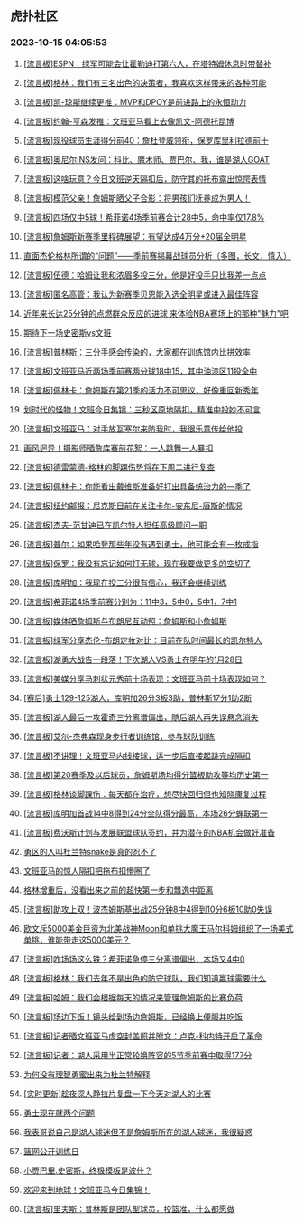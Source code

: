 ## 虎扑社区 
### 2023-10-15 04:05:53

1. [[流言板]ESPN：绿军可能会让霍勒迪打第六人，在塔特姆休息时带替补](https://bbs.hupu.com/62483199.html)

2. [[流言板]格林：我们有三名出色的决策者，我喜欢这样带来的各种可能](https://bbs.hupu.com/62483693.html)

3. [[流言板]凯-琼斯继续更推：MVP和DPOY是前进路上的永恒动力](https://bbs.hupu.com/62483338.html)

4. [[流言板]约翰-亨森发推：文班亚马看上去像凯文-阿德托昆博](https://bbs.hupu.com/62483385.html)

5. [[流言板]现役球员生涯得分前40：詹杜登威领衔，保罗库里利拉德前十](https://bbs.hupu.com/62481849.html)

6. [[流言板]奥尼尔INS发问：科比、魔术师、贾巴尔、我，谁是湖人GOAT](https://bbs.hupu.com/62482443.html)

7. [[流言板]这啥玩意？今日文班逆天隔扣后，防守其的托布露出惊愕表情](https://bbs.hupu.com/62481229.html)

8. [[流言板]模范父亲！詹姆斯晒父子合影：将男孩们抚养成为男人！](https://bbs.hupu.com/62483115.html)

9. [[流言板]四场仅中5球！希菲诺4场季前赛合计28中5，命中率仅17.8%](https://bbs.hupu.com/62479488.html)

10. [[流言板]詹姆斯新赛季里程碑展望：有望达成4万分+20届全明星](https://bbs.hupu.com/62482678.html)

11. [直面杰伦格林所谓的“问题”——季前赛揭幕战球员分析（多图，长文，慎入）](https://bbs.hupu.com/62480466.html)

12. [[流言板]伍德：哈姆让我和浓眉多投三分，他是好投手只比我差一点点](https://bbs.hupu.com/62483325.html)

13. [[流言板]匿名高管：我认为新赛季贝恩能入选全明星或进入最佳阵容](https://bbs.hupu.com/62483413.html)

14. [近年来长达25分钟的点燃群众反应的进球 来体验NBA赛场上的那种"魅力"吧](https://bbs.hupu.com/62481657.html)

15. [期待下一场史密斯vs文班](https://bbs.hupu.com/62482119.html)

16. [[流言板]普林斯：三分手感会传染的，大家都在训练馆内比拼效率](https://bbs.hupu.com/62480518.html)

17. [[流言板]文班亚马近两场季前赛两分球18中15，其中油漆区11投全中](https://bbs.hupu.com/62479652.html)

18. [[流言板]佩林卡：詹姆斯在第21季的活力不可思议，好像重回新秀年](https://bbs.hupu.com/62480635.html)

19. [划时代的怪物！文班今日集锦：三秒区原地隔扣，精准中投妙不可言](https://bbs.hupu.com/62475009.html)

20. [[流言板]文班亚马：对手放瓦塞尔来防我时，我很乐意传给他投](https://bbs.hupu.com/62478926.html)

21. [画风迥异！摄影师晒詹库赛前花絮：一人跳舞一人暴扣](https://bbs.hupu.com/62481144.html)

22. [[流言板]德雷蒙德-格林的脚踝伤势将在下周二进行复查](https://bbs.hupu.com/62483269.html)

23. [[流言板]佩林卡：你能看出戴维斯准备好打出具备统治力的一季了](https://bbs.hupu.com/62480715.html)

24. [[流言板]纽约邮报：尼克斯目前在关注卡尔-安东尼-唐斯的情况](https://bbs.hupu.com/62483122.html)

25. [[流言板]杰夫-范甘迪已在凯尔特人担任高级顾问一职](https://bbs.hupu.com/62481457.html)

26. [[流言板]普尔：如果哈登那些年没有遇到勇士，他可能会有一枚戒指](https://bbs.hupu.com/62484520.html)

27. [[流言板]保罗：我没有忘记如何打无球，现在我要做更多的空切了](https://bbs.hupu.com/62481635.html)

28. [[流言板]库明加：我现在投三分很有信心，我还会继续训练](https://bbs.hupu.com/62479123.html)

29. [[流言板]希菲诺4场季前赛分别为：11中3，5中0，5中1，7中1](https://bbs.hupu.com/62475943.html)

30. [[流言板]媒体晒詹姆斯与布朗尼互动照：詹姆斯和小詹姆斯](https://bbs.hupu.com/62476851.html)

31. [[流言板]绿军分享杰伦-布朗定妆对比：目前在队时间最长的凯尔特人](https://bbs.hupu.com/62482450.html)

32. [[流言板]湖勇大战告一段落！下次湖人VS勇士在明年的1月28日](https://bbs.hupu.com/62476134.html)

33. [[流言板]美媒分享马刺状元秀前十场表现：文班亚马前十场表现如何？](https://bbs.hupu.com/62483170.html)

34. [[赛后]勇士129-125湖人，库明加26分3板3助，普林斯17分1助2断](https://bbs.hupu.com/62475660.html)

35. [[流言板]湖人最后一攻霍奇三分离谱偏出，随后湖人再失误悬念消失](https://bbs.hupu.com/62475602.html)

36. [[流言板]艾尔-杰弗森现身步行者训练馆，参与球队训练](https://bbs.hupu.com/62483189.html)

37. [[流言板]不讲理！文班亚马内线接球，运一步后直接起跳完成隔扣](https://bbs.hupu.com/62472054.html)

38. [[流言板]第20赛季及以后球员，詹姆斯场均得分篮板助攻等均历史第一](https://bbs.hupu.com/62476525.html)

39. [[流言板]格林谈脚踝伤：每天都在治疗，想尽快回归但也知晓康复过程](https://bbs.hupu.com/62483536.html)

40. [[流言板]库明加首战14中8得到24分全队得分最高，本场26分蝉联第一](https://bbs.hupu.com/62475994.html)

41. [[流言板]费沃斯计划与发展联盟球队签约，并为潜在的NBA机会做好准备](https://bbs.hupu.com/62484498.html)

42. [勇区的人叫杜兰特snake是真的忍不了](https://bbs.hupu.com/62484168.html)

43. [文班亚马的惊人隔扣把拖布扣懵圈了](https://bbs.hupu.com/62478725.html)

44. [格林增重后，没看出来之前的超快第一步和飘逸中距离](https://bbs.hupu.com/62483123.html)

45. [[流言板]助攻上双！波杰姆斯基出战25分钟8中4得到10分6板10助0失误](https://bbs.hupu.com/62475817.html)

46. [欧文斥5000美金巨资为北美战神Moon和单挑大魔王马尔科姆组织了一场美式单挑，谁能带走这5000美元？](https://bbs.hupu.com/62474903.html)

47. [[流言板]咋场场这么铁？希菲诺急停三分离谱偏出，本场又4中0](https://bbs.hupu.com/62475203.html)

48. [[流言板]格林：我们去年不是出色的防守球队，我们知道赢球需要什么](https://bbs.hupu.com/62483660.html)

49. [[流言板]哈姆：我们会根据每天的情况来管理詹姆斯的比赛负荷](https://bbs.hupu.com/62480101.html)

50. [[流言板]场边下饭！镜头给到场边詹姆斯，已经换上便服并吃饭](https://bbs.hupu.com/62474834.html)

51. [[流言板]记者晒文班亚马虚空封盖照并附文：卢克-科内特开启了革命](https://bbs.hupu.com/62479958.html)

52. [[流言板]记者：湖人采用半正常轮换阵容的5节季前赛中取得177分](https://bbs.hupu.com/62476203.html)

53. [为何没有理智勇蜜出来为杜兰特解释](https://bbs.hupu.com/62484204.html)

54. [[实时更新]趁夜深人静拉片复盘一下今天对湖人的比赛](https://bbs.hupu.com/62484080.html)

55. [勇士现在就两个问题](https://bbs.hupu.com/62484004.html)

56. [我表哥说自己是湖人球迷但不是詹姆斯所在的湖人球迷，我很疑惑](https://bbs.hupu.com/62484333.html)

57. [篮网公开训练日](https://bbs.hupu.com/62484288.html)

58. [小贾巴里.史密斯，终极模板是波什？](https://bbs.hupu.com/62482754.html)

59. [欢迎来到地球！文班亚马今日集锦！](https://bbs.hupu.com/62472821.html)

60. [[流言板]里夫斯：普林斯是团队型球员，投篮准，什么都愿做](https://bbs.hupu.com/62478289.html)

